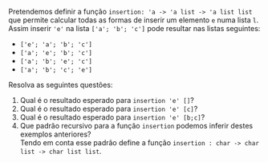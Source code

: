 Pretendemos definir a função `insertion: 'a -> 'a list -> 'a list list` que permite calcular todas as formas de inserir um elemento `e` numa lista `l`. Assim inserir `'e'` na lista `['a'; 'b'; 'c']` pode resultar nas listas seguintes: 

- `['e'; 'a'; 'b'; 'c']`
- `['a'; 'e'; 'b'; 'c']` 
- `['a'; 'b'; 'e'; 'c']`
- `['a'; 'b'; 'c'; 'e']`

Resolva as seguintes questões: 

1. Qual é o resultado esperado para `insertion 'e' []`?
2. Qual é o resultado esperado para `insertion 'e' [c]`?
3. Qual é o resultado esperado para `insertion 'e' [b;c]`?
4. Que padrão recursivo para a função `insertion` podemos inferir destes exemplos anteriores?<br>
Tendo em conta esse padrão define a função `insertion : char -> char list -> char list list`.